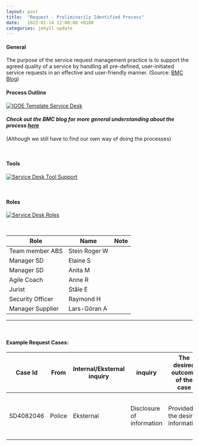 ```yaml
---
layout: post
title:  "Request - Preliminarily Identified Process"
date:   2022-01-14 12:00:08 +0100
categories: jekyll update
---
```


#### General
The purpose of the service request management practice is to support the agreed quality of a service by handling all pre-defined, user-initiated service requests in an effective and user-friendly manner.
(Source: <a href="https://www.bmc.com/blogs/itil-service-request-management/" target="_blank">BMC Blog</a>)

#### Process Outline
[![IGOE Template Service Desk](/processes/assets/images/process-rq.png)](/processes/assets/images/process-rq.png)

#### *Check out the BMC blog for more general understanding about the process <a href="https://www.bmc.com/blogs/itil-service-request-management/" target="_blank">here</a>*
(Although we still have to find our own way of doing the processes)

<br />

#### Tools
[![Service Desk Tool Support](/processes/assets/images/tools-rq.png)](/processes/assets/images/tools-rq.png)

<br />

#### Roles
[![Service Desk Roles](/processes/assets/images/roles-rq.png)](/processes/assets/images/roles-rq.png)


<br />

| Role | Name | Note |
| -- | -- | -- |
| Team member ABS | Stein Roger W |  |
| Manager SD | Elaine S |  |
| Manager SD | Anita M |  |
| Agile Coach | Anne R |  |
| Jurist | Ståle E |  |
| Security Officer | Raymond H |  |
| Manager Supplier | Lars-Göran A |  |

---

<br />

#### **Example Request Cases:**

| Case Id | From | Internal/Eksternal inquiry | inquiry | The desired outcome of the case | Contributors | Information security | Note |
| -- | -- | -- | -- | -- | -- | -- | -- |
| SD4082046 | Police | Eksternal | Disclosure of information |Provided the desired information | ABS <br /> SD <br />Legal team <br />FA Supplier | **X** | Replies are sent via password protected file |
